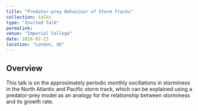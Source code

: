 ```yaml
---
title: "Predator-prey Behaviour of Storm Tracks"
collection: talks
type: "Invited Talk"
permalink: 
venue: "Imperial College"
date: 2016-02-23
location: "London, UK"
---
```


## Overview
This talk is on the approximately periodic monthly oscillations in storminess in the North Atlantic and Pacific storm track, which can be explained using a predator-prey model as an analogy for the relationship between storminess and its growth rate.
